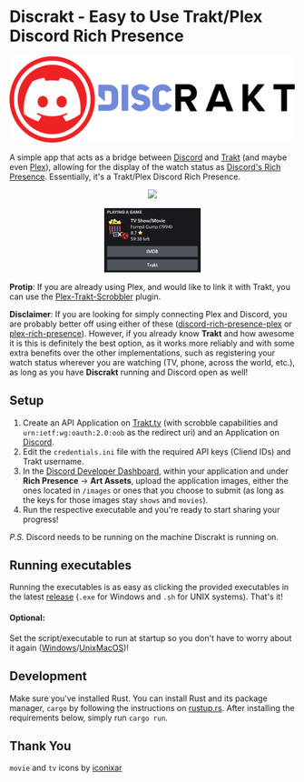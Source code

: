 # Discrakt - Easy to Use Trakt/Plex Discord Rich Presence

<p align="center"><img src="./images/demo/discrakt.png" width="700px"><p>

A simple app that acts as a bridge between [Discord](https://discord.com/) and [Trakt](https://trakt.tv) (and maybe even [Plex](https://www.plex.tv/)), allowing for the display of the watch status as [Discord's Rich Presence](https://discord.com/rich-presence). Essentially, it's a Trakt/Plex Discord Rich Presence. 

<p align="center"><img src="./images/demo/member-list.png" width="170px"><p>

<p align="center"><img src="./images/demo/profile-status.png" width="170px"><p>

**Protip**: If you are already using Plex, and would like to link it with Trakt, you can use the [Plex-Trakt-Scrobbler](https://github.com/trakt/Plex-Trakt-Scrobbler) plugin.

**Disclaimer**: If you are looking for simply connecting Plex and Discord, you are probably better off using either of these ([discord-rich-presence-plex](https://github.com/Phineas05/discord-rich-presence-plex) or [plex-rich-presence](https://github.com/Ombrelin/plex-rich-presence)). However, if you already know **Trakt** and how awesome it is this is definitely the best option, as it works more reliably and with some extra benefits over the other implementations, such as registering your watch status wherever you are watching (TV, phone, across the world, etc.), as long as you have **Discrakt** running and Discord open as well!

## Setup

1. Create an API Application on [Trakt.tv](https://trakt.tv/oauth/applications/new) (with scrobble capabilities and `urn:ietf:wg:oauth:2.0:oob` as the redirect uri) and an Application on [Discord](https://discord.com/developers/applications).
2. Edit the `credentials.ini` file with the required API keys (Cliend IDs) and Trakt username.
3. In the [Discord Developer Dashboard](https://discord.com/developers/applications), within your application and under **Rich Presence** -> **Art Assets**, upload the application images, either the ones located in `/images` or ones that you choose to submit (as long as the keys for those images stay `shows` and `movies`).
4. Run the respective executable and you're ready to start sharing your progress!

*P.S.* Discord needs to be running on the machine Discrakt is running on. 

## Running executables

Running the executables is as easy as clicking the provided executables in the latest [release](https://github.com/afonsojramos/discrakt/releases) (`.exe` for Windows and `.sh` for UNIX systems). That's it!

#### Optional:

Set the script/executable to run at startup so you don't have to worry about it again ([Windows](https://support.microsoft.com/en-us/windows/add-an-app-to-run-automatically-at-startup-in-windows-10-150da165-dcd9-7230-517b-cf3c295d89dd)/[Unix](https://raspberrypi.stackexchange.com/questions/15475/run-bash-script-on-startup)[MacOS](https://www.karltarvas.com/2020/09/11/macos-run-script-on-startup.html))!

## Development

Make sure you've installed Rust. You can install Rust and its package manager, `cargo` by following the instructions on [rustup.rs](https://rustup.rs/).
After installing the requirements below, simply run `cargo run`.

## Thank You

`movie` and `tv` icons by [iconixar](https://www.flaticon.com/authors/iconixar)
